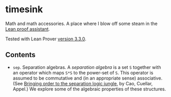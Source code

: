 # timesink
Math and math accessories. A place where I blow off some steam in the [Lean proof assistant](leanprover.github.io).

Tested with Lean Prover [version 3.3.0](https://github.com/leanprover/lean/releases/tag/v3.3.0).


## Contents

* `sep`. Separation algebras. A *separation algebra* is a set `S` together with an operator which maps `S*S` to the power-set of `S`. This operator is assumed to be commutative and (in an appropriate sense) associative. (See [Bringing order to the separation logic jungle](https://www.cs.princeton.edu/~appel/papers/bringing-order.pdf), by Cao, Cuellar, Appel.) We explore some of the algebraic properties of these structures.

